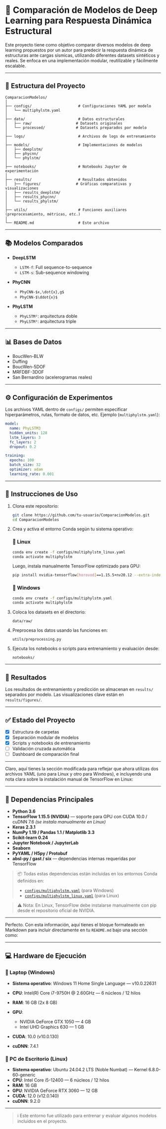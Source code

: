 # 🧠 Comparación de Modelos de Deep Learning para Respuesta Dinámica Estructural

Este proyecto tiene como objetivo comparar diversos modelos de deep learning propuestos por un autor para predecir la respuesta dinámica de estructuras ante cargas sísmicas, utilizando diferentes datasets sintéticos y reales. Se enfoca en una implementación modular, reutilizable y fácilmente escalable.

---

## 📁 Estructura del Proyecto

```plaintext
ComparacionModelos/
│
├── configs/                     # Configuraciones YAML por modelo
│   └── multiphylstm.yaml
│
├── data/                        # Datos estructurales
│   ├── raw/                    # Datasets originales
│   └── processed/              # Datasets preparados por modelo
│
├── logs/                        # Archivos de logs de entrenamiento
│
├── models/                      # Implementaciones de modelos
│   ├── deeplstm/
│   ├── phycnn/
│   └── phylstm/
│
├── notebooks/                   # Notebooks Jupyter de experimentación
│
├── results/                     # Resultados obtenidos
│   ├── figures/                # Gráficas comparativas y visualizaciones
│   ├── results_deeplstm/
│   ├── results_phycnn/
│   └── results_phylstm/
│
├── utils/                       # Funciones auxiliares (preprocesamiento, métricas, etc.)
│
└── README.md                    # Este archivo
```

---

## 📚 Modelos Comparados

* **DeepLSTM**

  * `LSTM-f`: Full sequence-to-sequence
  * `LSTM-s`: Sub-sequence windowing
* **PhyCNN**

  * `PhyCNN-$x,\dot{x},g$`
  * `PhyCNN-$\ddot{x}$`
* **PhyLSTM**

  * `PhyLSTM²`: arquitectura doble
  * `PhyLSTM³`: arquitectura triple

---

## 📊 Bases de Datos

* BoucWen-BLW
* Duffing
* BoucWen-5DOF
* MRFDBF-3DOF
* San Bernardino (acelerogramas reales)

---

## ⚙️ Configuración de Experimentos

Los archivos YAML dentro de `configs/` permiten especificar hiperparámetros, rutas, formato de datos, etc.
Ejemplo (`multiphylstm.yaml`):

```yaml
model:
  name: PhyLSTM3
  hidden_units: 128
  lstm_layers: 3
  fc_layers: 2
  dropout: 0.2

training:
  epochs: 100
  batch_size: 32
  optimizer: adam
  learning_rate: 0.001
```

---

## 🚀 Instrucciones de Uso

1. Clona este repositorio:

   ```bash
   git clone https://github.com/tu-usuario/ComparacionModelos.git 
   cd ComparacionModelos
   ```

2. Crea y activa el entorno Conda según tu sistema operativo:

   ### 🔷 Linux

   ```bash
   conda env create -f configs/multiphylstm_linux.yaml
   conda activate multiphylstm
   ```

   Luego, instala manualmente TensorFlow optimizado para GPU:

   ```bash
   pip install nvidia-tensorflow[horovod]==1.15.5+nv20.12 --extra-index-url https://pypi.nvidia.com
   ```

   ### 🔶 Windows

   ```bash
   conda env create -f configs/multiphylstm.yaml
   conda activate multiphylstm
   ```

3. Coloca los datasets en el directorio:

   ```
   data/raw/
   ```

4. Preprocesa los datos usando las funciones en:

   ```
   utils/preprocessing.py
   ```

5. Ejecuta los notebooks o scripts para entrenamiento y evaluación desde:

   ```
   notebooks/
   ```

---

## 🧪 Resultados

Los resultados de entrenamiento y predicción se almacenan en `results/` separados por modelo. Las visualizaciones clave están en `results/figures/`.

---

## ✅ Estado del Proyecto

* [x] Estructura de carpetas
* [x] Separación modular de modelos
* [x] Scripts y notebooks de entrenamiento
* [ ] Validación cruzada automática
* [ ] Dashboard de comparación final

---

Claro, aquí tienes la sección modificada para reflejar que ahora utilizas dos archivos YAML (uno para Linux y otro para Windows), e incluyendo una nota clara sobre la instalación manual de TensorFlow en Linux:

---

## 🧰 Dependencias Principales

* **Python 3.6**
* **TensorFlow 1.15.5 (NVIDIA)** — soporte para GPU con CUDA 10.0 / cuDNN 7.6 *(se instala manualmente en Linux)*
* **Keras 2.3.1**
* **NumPy 1.19 / Pandas 1.1 / Matplotlib 3.3**
* **Scikit-learn 0.24**
* **Jupyter Notebook / JupyterLab**
* **Seaborn**
* **PyYAML / H5py / Protobuf**
* **absl-py / gast / six** — dependencias internas requeridas por TensorFlow

> 📦 Todas estas dependencias están incluidas en los entornos Conda definidos en:
>
> * [`configs/multiphylstm.yaml`](configs/multiphylstm.yaml) (para Windows)
> * [`configs/multiphylstm_linux.yaml`](configs/multiphylstm_linux.yaml) (para Linux)

> ⚠️ Nota: En Linux, TensorFlow debe instalarse manualmente con pip desde el repositorio oficial de NVIDIA.

---

Perfecto. Con esta información, aquí tienes el bloque formateado en Markdown para incluir directamente en tu `README.md` bajo una sección como:

---

## 💻 Hardware de Ejecución

### 🔷 Laptop (Windows)

* **Sistema operativo**: Windows 11 Home Single Language — v10.0.22631
* **CPU**: Intel(R) Core i7-9750H @ 2.60GHz — 6 núcleos / 12 hilos
* **RAM**: 16 GB (2x 8 GB)
* **GPU**:

  * NVIDIA GeForce GTX 1050 — 4 GB
  * Intel UHD Graphics 630 — 1 GB
* **CUDA**: 10.0 (v10.0.130)
* **cuDNN**: 7.4.1

### 🔶 PC de Escritorio (Linux)

* **Sistema operativo**: Ubuntu 24.04.2 LTS (Noble Numbat) — Kernel 6.8.0-60-generic
* **CPU**: Intel Core i5-12400 — 6 núcleos / 12 hilos
* **RAM**: 16 GB
* **GPU**: NVIDIA GeForce RTX 3060 — 12 GB
* **CUDA**: 12.0 (v12.0.140)
* **cuDNN**: 9.2.0

---

> ℹ️ Este entorno fue utilizado para entrenar y evaluar algunos modelos incluidos en el proyecto.

